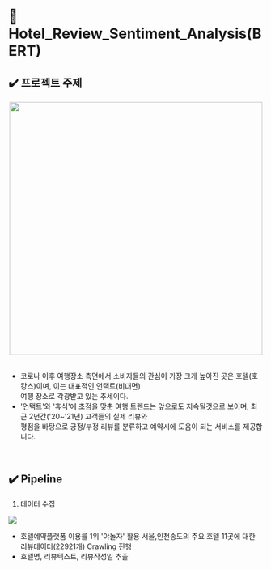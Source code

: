 # 🏩 Hotel_Review_Sentiment_Analysis(BERT)

## ✔️ 프로젝트 주제  
<div align="center">
<img src="https://user-images.githubusercontent.com/90162819/158767907-6ef1ca4c-c13c-411e-b70f-f98bd8891e29.png" width="500"></div>

</br> 

- 코로나 이후 여행장소 측면에서 소비자들의 관심이 가장 크게 높아진 곳은 호텔(호캉스)이며, 이는 대표적인 언택트(비대면)  
여행 장소로 각광받고 있는 추세이다.  
- '언택트'와 '휴식'에 초점을 맞춘 여행 트렌드는 앞으로도 지속될것으로 보이며, 최근 2년간('20~'21년) 고객들의 실제 리뷰와  
 평점을 바탕으로 긍정/부정 리뷰를 분류하고 예약시에 도움이 되는 서비스를 제공합니다. 

 </br> 

## ✔️ Pipeline 


1. 데이터 수집  

<img src="https://user-images.githubusercontent.com/90162819/158769734-1d1b4721-0a50-4c9b-b5dc-7addcb005a7d.png">

- 호텔예약플랫폼 이용률 1위 '야놀자' 활용 서울,인천송도의 주요 호텔 11곳에 대한 리뷰데이터(22921개) Crawling 진행  
- 호텔명, 리뷰텍스트, 리뷰작성일 추출
